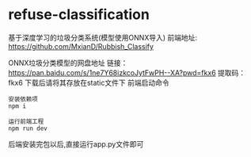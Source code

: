 # refuse-classification
基于深度学习的垃圾分类系统(模型使用ONNX导入)
前端地址: https://github.com/MxianD/Rubbish_Classify

ONNX垃圾分类模型的网盘地址
链接：https://pan.baidu.com/s/1ne7Y68izkcoJytFwPH--XA?pwd=fkx6 
提取码：fkx6 
下载后请将其存放在static文件下
前端启动命令
```
安装依赖项
npm i

运行前端工程
npm run dev
```
后端安装完包以后,直接运行app.py文件即可
